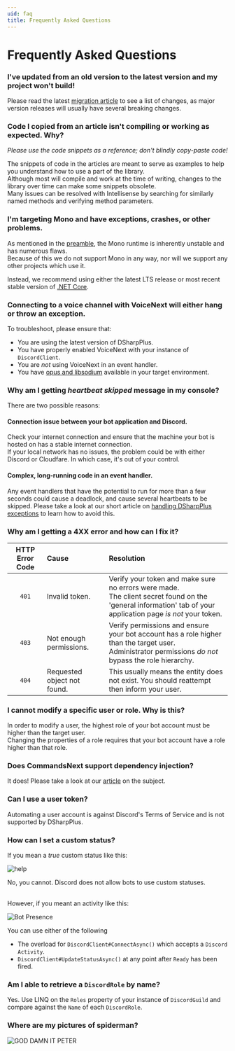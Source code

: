 ```yaml
---
uid: faq
title: Frequently Asked Questions
---
```


# Frequently Asked Questions

### I've updated from an old version to the latest version and my project won't build!
Please read the latest [migration article](xref:migration_3_4) to see a list of changes, as major version releases will usually have several breaking changes.

### Code I copied from an article isn't compiling or working as expected. Why?
*Please use the code snippets as a reference; don't blindly copy-paste code!*

The snippets of code in the articles are meant to serve as examples to help you understand how to use a part of the library.<br/>
Although most will compile and work at the time of writing, changes to the library over time can make some snippets obsolete.<br/>
Many issues can be resolved with Intellisense by searching for similarly named methods and verifying method parameters.

### I'm targeting Mono and have exceptions, crashes, or other problems.
As mentioned in the [preamble](xref:preamble), the Mono runtime is inherently unstable and has numerous flaws.<br/>
Because of this we do not support Mono in any way, nor will we support any other projects which use it.

Instead, we recommend using either the latest LTS release or most recent stable version of [.NET Core](https://dotnet.microsoft.com/download). 

### Connecting to a voice channel with VoiceNext will either hang or throw an exception.
To troubleshoot, please ensure that:

* You are using the latest version of DSharpPlus.
* You have properly enabled VoiceNext with your instance of `DiscordClient`.
* You are *not* using VoiceNext in an event handler.
* You have [opus and libsodium](xref:voicenext_prerequisites) available in your target environment.


### Why am I getting *heartbeat skipped* message in my console?
There are two possible reasons:
#### Connection issue between your bot application and Discord.
Check your internet connection and ensure that the machine your bot is hosted on has a stable internet connection.<br/>
If your local network has no issues, the problem could be with either Discord or Cloudfare. In which case, it's out of your control.

#### Complex, long-running code in an event handler. 
Any event handlers that have the potential to run for more than a few seconds could cause a deadlock, and cause several heartbeats to be skipped.
Please take a look at our short article on [handling DSharpPlus exceptions](xref:beyond_basics_events) to learn how to avoid this.


### Why am I getting a 4XX error and how can I fix it?
HTTP Error Code|Cause|Resolution
:---:|:---|:---
`401`|Invalid token.|Verify your token and make sure no errors were made.<br/>The client secret found on the 'general information' tab of your application page *is not* your token.
`403`|Not enough permissions.|Verify permissions and ensure your bot account has a role higher than the target user.<br/>Administrator permissions *do not* bypass the role hierarchy.
`404`|Requested object not found.|This usually means the entity does not exist. You should reattempt then inform your user.

### I cannot modify a specific user or role. Why is this?
In order to modify a user, the highest role of your bot account must be higher than the target user.<br/>
Changing the properties of a role requires that your bot account have a role higher than that role.

### Does CommandsNext support dependency injection?
It does! Please take a look at our [article](xref:commands_dependency_injection) on the subject.

### Can I use a user token?
Automating a user account is against Discord's Terms of Service and is not supported by DSharpPlus.

### How can I set a custom status?
If you mean a *true* custom status like this:

![help](/images/faq_01.png)

No, you cannot. Discord does not allow bots to use custom statuses.

<br/>
However, if you meant an activity like this:

![Bot Presence](/images/faq_02.png)

You can use either of the following

* The overload for `DiscordClient#ConnectAsync()` which accepts a `Discord​Activity`.
* `DiscordClient#UpdateStatusAsync()` at any point after `Ready` has been fired.

### Am I able to retrieve a `DiscordRole` by name?
Yes. Use LINQ on the `Roles` property of your instance of `DiscordGuild` and compare against the `Name` of  each `DiscordRole`.

### Where are my pictures of spiderman?
![GOD DAMN IT PETER](/images/faq_03.png)